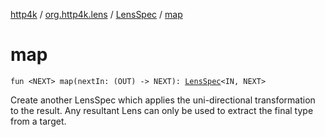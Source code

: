 [http4k](../../index.md) / [org.http4k.lens](../index.md) / [LensSpec](index.md) / [map](./map.md)

# map

`fun <NEXT> map(nextIn: (OUT) -> NEXT): `[`LensSpec`](index.md)`<IN, NEXT>`

Create another LensSpec which applies the uni-directional transformation to the result. Any resultant Lens can only be
used to extract the final type from a target.

